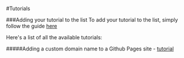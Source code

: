 #Tutorials

###Adding your tutorial to the list
To add your tutorial to the list, simply follow the guide [here](/How-to/tutorials/adding-a-new-tutorial/)


Here's a list of all the available tutorials:

#####Adding a custom domain name to a Github Pages site - [tutorial](/How-to/tutorials/gh-pages-custom-domain/)


